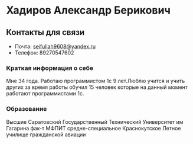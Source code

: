 # Хадиров Александр Берикович
## Контакты для связи
* Почта: seifullah9608@yandex.ru
* Телефон: 89270547602
### Краткая информация о себе 
Мне 34 года. Работаю программистом 1с 9 лет.Люблю учится и учить других за время работы обучил 15 человек которые на данный момент работают программистами 1с.



###  Образование 
Высшие Саратовский Государственный Технический Университет им Гагарина фак-т МФПИТ
средне-специальное Краснокутское Летное училище гражданской авиации
